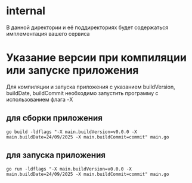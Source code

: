 # internal

В данной директории и её поддиректориях будет содержаться имплементация вашего сервиса

#  Указание версии при компиляции или запуске приложения
Для компиляции и запуска приложения с указанием buildVersion, buildDate, buildCommit необходимо запустить программу с использованием флага -X


## для сборки приложения
`go build -ldflags "-X main.buildVersion=v0.0.0 -X main.buildDate=24/09/2025 -X main.buildCommit=commit" main.go`

## для запуска приложения
`go run -ldflags "-X main.buildVersion=v0.0.0 -X main.buildDate=24/09/2025 -X main.buildCommit=commit" main.go`